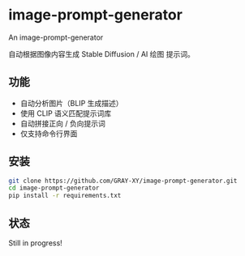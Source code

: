 # image-prompt-generator
An image-prompt-generator

自动根据图像内容生成 Stable Diffusion / AI 绘图 提示词。

##  功能
- 自动分析图片（BLIP 生成描述）
- 使用 CLIP 语义匹配提示词库
- 自动拼接正向 / 负向提示词
- 仅支持命令行界面

##  安装
```bash
git clone https://github.com/GRAY-XY/image-prompt-generator.git
cd image-prompt-generator
pip install -r requirements.txt
```

##  状态
Still in progress!
